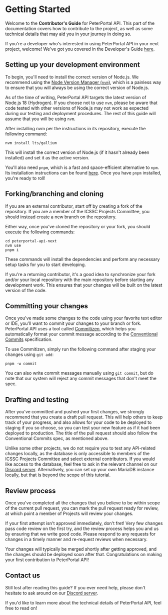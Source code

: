 # Getting Started

Welcome to the **Contributor's Guide** for PeterPortal API. This part of the documentation covers how to contribute to the project, as well as some technical details that may aid you in your journey in doing so.

If you're a developer who's interested in using PeterPortal API in your next project, welcome! We've got you covered in the Developer's Guide [here](/docs/developers-guide/getting-started).

## Setting up your development environment

To begin, you'll need to install the correct version of Node.js. We recommend using the [Node Version Manager (`nvm`)](https://github.com/nvm-sh/nvm), which is a painless way to ensure that you will always be using the correct version of Node.js.

As of the time of writing, PeterPortal API targets the latest version of Node.js 18 (Hydrogen). If you choose not to use `nvm`, please be aware that code tested with other versions of Node.js may not work as expected during our testing and deployment procedures. The rest of this guide will assume that you will be using `nvm`.

After installing nvm per the instructions in its repository, execute the following command:

```shell
nvm install lts/gallium
```

This will install the correct version of Node.js (if it hasn't already been installed) and set it as the active version.

You'll also need `pnpm`, which is a fast and space-efficient alternative to `npm`. Its installation instructions can be found [here](https://pnpm.io/installation). Once you have `pnpm` installed, you're ready to roll!

## Forking/branching and cloning

If you are an external contributor, start off by creating a fork of the repository. If you are a member of the ICSSC Projects Committee, you should instead create a new branch on the repository.

Either way, once you've cloned the repository or your fork, you should execute the following commands:

```shell
cd peterportal-api-next
nvm use
pnpm i
```

These commands will install the dependencies and perform any necessary setup tasks for you to start developing.

If you're a returning contributor, it's a good idea to synchronize your fork and/or your local repository with the main repository before starting any development work. This ensures that your changes will be built on the latest version of the code.

## Committing your changes

Once you've made some changes to the code using your favorite text editor or IDE, you'll want to commit your changes to your branch or fork. PeterPortal API uses a tool called [Commitizen](https://commitizen.github.io/cz-cli/), which helps you automatically format your commit message according to the [Conventional Commits](https://www.conventionalcommits.org/en/v1.0.0/) specification.

To use Commitizen, simply run the following command after staging your changes using `git add`:

```shell
pnpm -w commit
```

You can also write commit messages manually using `git commit`, but do note that our system will reject any commit messages that don't meet the spec.

## Drafting and testing

After you've committed and pushed your first changes, we strongly recommend that you create a draft pull request. This will help others to keep track of your progress, and also allows for your code to be deployed to staging if you so choose, so you can test your new feature as if it had been deployed to production. The title of the pull request should also follow the Conventional Commits spec, as mentioned above.

Unlike some other projects, we do not require you to test any API-related changes locally, as the database is only accessible to members of the ICSSC Projects Committee and select external contributors. If you would like access to the database, feel free to ask in the relevant channel on our [Discord server](https://discord.gg/Zu8KZHERtJ). Alternatively, you can set up your own MariaDB instance locally, but that is beyond the scope of this tutorial.

## Review process

Once you've completed all the changes that you believe to be within scope of the current pull request, you can mark the pull request ready for review, at which point a member of Projects will review your changes.

If your first attempt isn't approved immediately, don't fret! Very few changes pass code review on the first try, and the review process helps you and us by ensuring that we write good code. Please respond to any requests for changes in a timely manner and re-request reviews when necessary.

Your changes will typically be merged shortly after getting approved, and the changes should be deployed soon after that. Congratulations on making your first contribution to PeterPortal API!

## Contact us

Still lost after reading this guide? If you ever need help, please don't hesitate to ask around on our [Discord server](https://discord.gg/Zu8KZHERtJ).

If you'd like to learn more about the technical details of PeterPortal API, feel free to read on!
